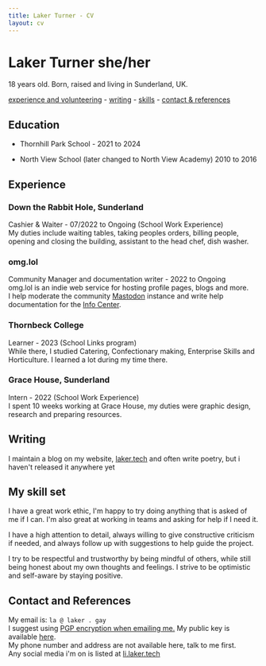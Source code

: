```yaml
---
title: Laker Turner - CV
layout: cv
---
```


# Laker Turner she/her

18 years old. Born, raised and living in Sunderland, UK.

[experience and volunteering](#experience) - [writing](#writing) - [skills](#skills) - [contact & references](#cr)

## Education

- Thornhill Park School - 2021 to 2024

- North View School (later changed to North View Academy) 2010 to 2016

## Experience
### Down the Rabbit Hole, Sunderland
Cashier & Waiter - 07/2022 to Ongoing (School Work Experience) <br>
My duties include waiting tables, taking peoples orders, billing people, opening and closing the building, assistant to the head chef, dish washer.

### omg.lol
Community Manager and documentation writer - 2022 to Ongoing<br>
omg.lol is an indie web service for hosting profile pages, blogs and more.<br>
I help moderate the community [Mastodon](https://joinmastodon.org) instance and write help documentation for the [Info Center](https://home.omg.lol/help).

### Thornbeck College
Learner - 2023 (School Links program)<br>
While there, I studied Catering, Confectionary making, Enterprise Skills and Horticulture. I learned a lot during my time there.

### Grace House, Sunderland
Intern - 2022 (School Work Experience)<br>
I spent 10 weeks working at Grace House, my duties were graphic design, research and preparing resources.

## Writing
I maintain a blog on my website, [laker.tech](https://laker.tech) and often write poetry, but i haven't released it anywhere yet

## My skill set
I have a great work ethic, I'm happy to try doing anything that is asked of me if I can. I'm also great at working in teams and asking for help if I need it.

I have a high attention to detail, always willing to give constructive criticism if needed, and always follow up with suggestions to help guide the project.

I try to be respectful and trustworthy by being mindful of others, while still being honest about my own thoughts and feelings. I strive to be optimistic and self-aware by staying positive.

## Contact and References
My email is: `la @ laker . gay` <br>
I suggest using [PGP encryption when emailing me.](https://emailselfdefense.fsf.org/en/) My public key is available [here](https://laker.tech/cdn/keys/gpg/la.asc). <br>
My phone number and address are not available here, talk to me first. <br>
Any social media i'm on is listed at [li.laker.tech](https://li.laker.tech)
